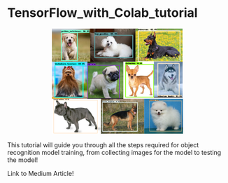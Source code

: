 # TensorFlow_with_Colab_tutorial

<p align="center">
  <img width="300" heigth="300" src="Images_for_readme/Image1.png">
  <br>
</p>

This tutorial will guide you through all the steps required for object recognition model training, from collecting images for the model to testing the model!

Link to Medium Article! 
